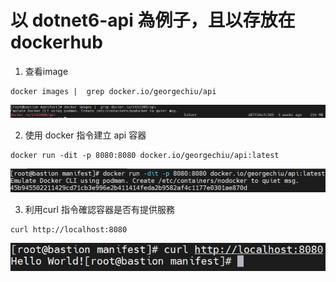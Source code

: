 # 以 dotnet6-api 為例子，且以存放在dockerhub
1. 查看image
```
docker images |  grep docker.io/georgechiu/api
```
![image](https://github.com/george-palsys/dotnet6-api/blob/main/img/1.png)
 
2. 使用 docker 指令建立 api 容器
```
docker run -dit -p 8080:8080 docker.io/georgechiu/api:latest
```
![image](https://github.com/george-palsys/dotnet6-api/blob/main/img/2.png)
 
3. 利用curl 指令確認容器是否有提供服務
```
curl http://localhost:8080
```
![image](https://github.com/george-palsys/dotnet6-api/blob/main/img/3.png)

